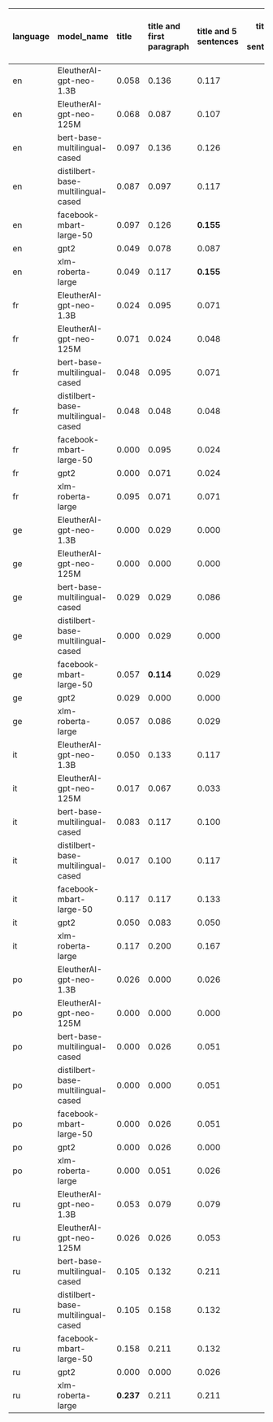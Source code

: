 | language   | model_name                         | title     | title and first paragraph   | title and 5 sentences   |   title and 10 sentences | title and first sentence each paragraph   | raw text   |
|:-----------|:-----------------------------------|:----------|:----------------------------|:------------------------|-------------------------:|:------------------------------------------|:-----------|
| en         | EleutherAI-gpt-neo-1.3B            | 0.058     | 0.136                       | 0.117                   |                    0.078 | 0.146                                     | 0.097      |
| en         | EleutherAI-gpt-neo-125M            | 0.068     | 0.087                       | 0.107                   |                    0.097 | 0.078                                     | 0.019      |
| en         | bert-base-multilingual-cased       | 0.097     | 0.136                       | 0.126                   |                    0.097 | 0.126                                     | 0.117      |
| en         | distilbert-base-multilingual-cased | 0.087     | 0.097                       | 0.117                   |                    0.058 | 0.068                                     | 0.087      |
| en         | facebook-mbart-large-50            | 0.097     | 0.126                       | **0.155**               |                    0.126 | 0.136                                     | 0.117      |
| en         | gpt2                               | 0.049     | 0.078                       | 0.087                   |                    0.068 | 0.058                                     | 0.039      |
| en         | xlm-roberta-large                  | 0.049     | 0.117                       | **0.155**               |                    0.126 | 0.068                                     | 0.097      |
| fr         | EleutherAI-gpt-neo-1.3B            | 0.024     | 0.095                       | 0.071                   |                    0.048 | 0.071                                     | 0.071      |
| fr         | EleutherAI-gpt-neo-125M            | 0.071     | 0.024                       | 0.048                   |                    0.071 | 0.048                                     | 0.000      |
| fr         | bert-base-multilingual-cased       | 0.048     | 0.095                       | 0.071                   |                    0.071 | **0.167**                                 | 0.048      |
| fr         | distilbert-base-multilingual-cased | 0.048     | 0.048                       | 0.048                   |                    0.048 | 0.048                                     | 0.071      |
| fr         | facebook-mbart-large-50            | 0.000     | 0.095                       | 0.024                   |                    0.024 | 0.095                                     | 0.071      |
| fr         | gpt2                               | 0.000     | 0.071                       | 0.024                   |                    0.024 | 0.071                                     | 0.071      |
| fr         | xlm-roberta-large                  | 0.095     | 0.071                       | 0.071                   |                    0.071 | 0.095                                     | 0.095      |
| ge         | EleutherAI-gpt-neo-1.3B            | 0.000     | 0.029                       | 0.000                   |                    0.057 | 0.029                                     | 0.057      |
| ge         | EleutherAI-gpt-neo-125M            | 0.000     | 0.000                       | 0.000                   |                    0     | 0.000                                     | 0.000      |
| ge         | bert-base-multilingual-cased       | 0.029     | 0.029                       | 0.086                   |                    0     | 0.000                                     | 0.000      |
| ge         | distilbert-base-multilingual-cased | 0.000     | 0.029                       | 0.000                   |                    0     | 0.029                                     | 0.029      |
| ge         | facebook-mbart-large-50            | 0.057     | **0.114**                   | 0.029                   |                    0.029 | 0.029                                     | 0.086      |
| ge         | gpt2                               | 0.029     | 0.000                       | 0.000                   |                    0     | 0.029                                     | 0.000      |
| ge         | xlm-roberta-large                  | 0.057     | 0.086                       | 0.029                   |                    0.029 | 0.057                                     | 0.029      |
| it         | EleutherAI-gpt-neo-1.3B            | 0.050     | 0.133                       | 0.117                   |                    0.183 | 0.133                                     | 0.200      |
| it         | EleutherAI-gpt-neo-125M            | 0.017     | 0.067                       | 0.033                   |                    0.05  | 0.067                                     | 0.067      |
| it         | bert-base-multilingual-cased       | 0.083     | 0.117                       | 0.100                   |                    0.167 | 0.100                                     | **0.267**  |
| it         | distilbert-base-multilingual-cased | 0.017     | 0.100                       | 0.117                   |                    0.1   | 0.033                                     | 0.117      |
| it         | facebook-mbart-large-50            | 0.117     | 0.117                       | 0.133                   |                    0.083 | 0.133                                     | 0.183      |
| it         | gpt2                               | 0.050     | 0.083                       | 0.050                   |                    0.083 | 0.100                                     | 0.050      |
| it         | xlm-roberta-large                  | 0.117     | 0.200                       | 0.167                   |                    0.15  | 0.117                                     | 0.200      |
| po         | EleutherAI-gpt-neo-1.3B            | 0.026     | 0.000                       | 0.026                   |                    0.026 | 0.051                                     | 0.051      |
| po         | EleutherAI-gpt-neo-125M            | 0.000     | 0.000                       | 0.000                   |                    0.051 | 0.000                                     | 0.026      |
| po         | bert-base-multilingual-cased       | 0.000     | 0.026                       | 0.051                   |                    0.026 | 0.051                                     | **0.103**  |
| po         | distilbert-base-multilingual-cased | 0.000     | 0.000                       | 0.051                   |                    0.026 | 0.051                                     | 0.026      |
| po         | facebook-mbart-large-50            | 0.000     | 0.026                       | 0.051                   |                    0.077 | 0.051                                     | 0.051      |
| po         | gpt2                               | 0.000     | 0.026                       | 0.000                   |                    0.026 | 0.051                                     | 0.026      |
| po         | xlm-roberta-large                  | 0.000     | 0.051                       | 0.026                   |                    0.026 | 0.077                                     | 0.077      |
| ru         | EleutherAI-gpt-neo-1.3B            | 0.053     | 0.079                       | 0.079                   |                    0.158 | 0.158                                     | 0.053      |
| ru         | EleutherAI-gpt-neo-125M            | 0.026     | 0.026                       | 0.053                   |                    0.053 | 0.105                                     | 0.026      |
| ru         | bert-base-multilingual-cased       | 0.105     | 0.132                       | 0.211                   |                    0.158 | **0.237**                                 | 0.211      |
| ru         | distilbert-base-multilingual-cased | 0.105     | 0.158                       | 0.132                   |                    0.211 | 0.132                                     | 0.184      |
| ru         | facebook-mbart-large-50            | 0.158     | 0.211                       | 0.132                   |                    0.211 | 0.158                                     | 0.184      |
| ru         | gpt2                               | 0.000     | 0.000                       | 0.026                   |                    0     | 0.079                                     | 0.026      |
| ru         | xlm-roberta-large                  | **0.237** | 0.211                       | 0.211                   |                    0.211 | 0.211                                     | 0.211      |